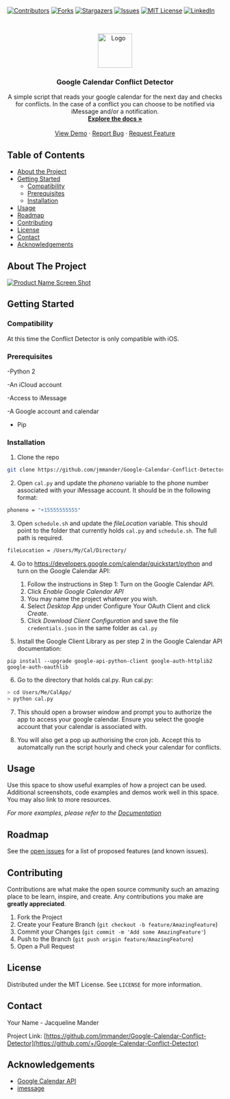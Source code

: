 
<!-- PROJECT SHIELDS -->
<!--
*** I'm using markdown "reference style" links for readability.
*** Reference links are enclosed in brackets [ ] instead of parentheses ( ).
*** See the bottom of this document for the declaration of the reference variables
*** for contributors-url, forks-url, etc. This is an optional, concise syntax you may use.
*** https://www.markdownguide.org/basic-syntax/#reference-style-links
-->
[![Contributors][contributors-shield]][contributors-url]
[![Forks][forks-shield]][forks-url]
[![Stargazers][stars-shield]][stars-url]
[![Issues][issues-shield]][issues-url]
[![MIT License][license-shield]][license-url]
[![LinkedIn][linkedin-shield]][linkedin-url]



<!-- PROJECT LOGO -->
<br />
<p align="center">
  <a href="https://github.com/github_username/repo_name">
    <img src="images/logo.png" alt="Logo" width="80" height="80">
  </a>

  <h3 align="center">Google Calendar Conflict Detector</h3>

  <p align="center">
    A simple script that reads your google calendar for the next day and checks for conflicts. In the case of a conflict you can choose to be notified via iMessage and/or a notification.
    <br />
    <a href="https://github.com/github_username/repo_name"><strong>Explore the docs »</strong></a>
    <br />
    <br />
    <a href="https://github.com/github_username/repo_name">View Demo</a>
    ·
    <a href="https://github.com/github_username/repo_name/issues">Report Bug</a>
    ·
    <a href="https://github.com/github_username/repo_name/issues">Request Feature</a>
  </p>
</p>



<!-- TABLE OF CONTENTS -->
## Table of Contents

* [About the Project](#about-the-project)
* [Getting Started](#getting-started)
  * [Compatibility](#compatibility)
  * [Prerequisites](#prerequisites)
  * [Installation](#installation)
* [Usage](#usage)
* [Roadmap](#roadmap)
* [Contributing](#contributing)
* [License](#license)
* [Contact](#contact)
* [Acknowledgements](#acknowledgements)



<!-- ABOUT THE PROJECT -->
## About The Project

[![Product Name Screen Shot][product-screenshot]](https://example.com)




<!-- GETTING STARTED -->
## Getting Started

### Compatibility

At this time the Conflict Detector is only compatible with iOS.

### Prerequisites

-Python 2

-An iCloud account

-Access to iMessage

-A Google account and calendar

- Pip

### Installation

1. Clone the repo
```sh
git clone https://github.com/jmmander/Google-Calendar-Conflict-Detector.git
```
2. Open `cal.py` and update the *phoneno* variable to the phone number associated with your iMessage account. It should be in the following format:
```sh
phoneno = "+15555555555" 
```
3. Open `schedule.sh` and update the *fileLocation* variable. This should point to the folder that currently holds `cal.py` and `schedule.sh`. The full path is required.
```sh
fileLocation = /Users/My/Cal/Directory/
```
4. Go to https://developers.google.com/calendar/quickstart/python and turn on the Google Calendar API:
	1. Follow the instructions in Step 1: Turn on the Google Calendar API. 
	2. Click *Enable Google Calendar API*
	3. You may name the project whatever you wish. 
	4. Select *Desktop App* under Configure Your OAuth Client and click *Create*. 
	5. Click *Download Client Configuration* and save the file `credentials.json` in the same folder as `cal.py`

5. Install the Google Client Library as per step 2 in the Google Calendar API documentation:
```
pip install --upgrade google-api-python-client google-auth-httplib2 google-auth-oauthlib
```

6. Go to the directory that holds cal.py. Run cal.py: 
```sh
> cd Users/Me/CalApp/
> python cal.py 
```
7. This should open a browser window and prompt you to authorize the app to access your google calendar. Ensure you select the google account that your calendar is associated with. 

8. You will also get a pop up authorising the cron job. Accept this to automatcally run the script hourly and check your calendar for conflicts.



<!-- USAGE EXAMPLES -->
## Usage

Use this space to show useful examples of how a project can be used. Additional screenshots, code examples and demos work well in this space. You may also link to more resources.

_For more examples, please refer to the [Documentation](https://example.com)_



<!-- ROADMAP -->
## Roadmap

See the [open issues](https://github.com/jmmander/Google-Calendar-Conflict-Detector/issues) for a list of proposed features (and known issues).



<!-- CONTRIBUTING -->
## Contributing

Contributions are what make the open source community such an amazing place to be learn, inspire, and create. Any contributions you make are **greatly appreciated**.

1. Fork the Project
2. Create your Feature Branch (`git checkout -b feature/AmazingFeature`)
3. Commit your Changes (`git commit -m 'Add some AmazingFeature'`)
4. Push to the Branch (`git push origin feature/AmazingFeature`)
5. Open a Pull Request



<!-- LICENSE -->
## License

Distributed under the MIT License. See `LICENSE` for more information.



<!-- CONTACT -->
## Contact

Your Name - Jacqueline Mander

Project Link: [https://github.com/jmmander/Google-Calendar-Conflict-Detector](https://github.com/+/Google-Calendar-Conflict-Detector)



<!-- ACKNOWLEDGEMENTS -->
## Acknowledgements

* [Google Calendar API](https://developers.google.com/calendar/quickstart/python)
* [imessage](https://gist.github.com/24601/3482866d855bc5a62f5073120c154b93)






<!-- MARKDOWN LINKS & IMAGES -->
<!-- https://www.markdownguide.org/basic-syntax/#reference-style-links -->
[contributors-shield]: https://img.shields.io/github/contributors/jmmander/repo.svg?style=flat-square
[contributors-url]: https://github.com/jmmander/repo/graphs/contributors
[forks-shield]: https://img.shields.io/github/forks/jmmander/repo.svg?style=flat-square
[forks-url]: https://github.com/jmmander/repo/network/members
[stars-shield]: https://img.shields.io/github/stars/jmmander/repo.svg?style=flat-square
[stars-url]: https://github.com/jmmander/repo/stargazers
[issues-shield]: https://img.shields.io/github/issues/jmmander/repo.svg?style=flat-square
[issues-url]: https://github.com/jmmander/repo/issues
[license-shield]: https://img.shields.io/github/license/jmmander/repo.svg?style=flat-square
[license-url]: https://github.com/jmmander/repo/blob/master/LICENSE.txt
[linkedin-shield]: https://img.shields.io/badge/-LinkedIn-black.svg?style=flat-square&logo=linkedin&colorB=555
[linkedin-url]: https://linkedin.com/in/jacqueline-m-4452911a4/
[product-screenshot]: images/screenshot.png
